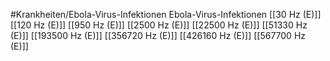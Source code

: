 #Krankheiten/Ebola-Virus-Infektionen
Ebola-Virus-Infektionen
[[30 Hz (E)]]
[[120 Hz (E)]]
[[950 Hz (E)]]
[[2500 Hz (E)]]
[[22500 Hz (E)]]
[[51330 Hz (E)]]
[[193500 Hz (E)]]
[[356720 Hz (E)]]
[[426160 Hz (E)]]
[[567700 Hz (E)]]